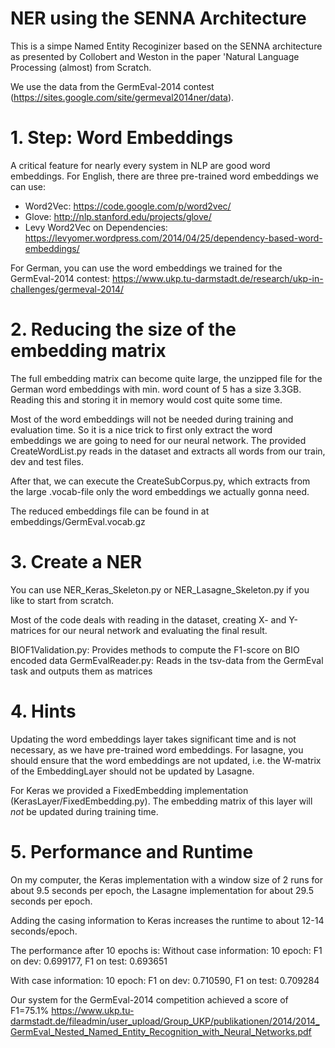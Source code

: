 # NER using the SENNA Architecture

This is a simpe Named Entity Recoginizer based on the SENNA architecture as presented by Collobert and Weston in the paper 'Natural Language Processing (almost) from Scratch.

We use the data from the GermEval-2014 contest (https://sites.google.com/site/germeval2014ner/data). 

# 1. Step: Word Embeddings
A critical feature for nearly every system in NLP are good word embeddings. For English, there are three pre-trained word embeddings we can use:
- Word2Vec: https://code.google.com/p/word2vec/
- Glove: http://nlp.stanford.edu/projects/glove/
- Levy Word2Vec on Dependencies: https://levyomer.wordpress.com/2014/04/25/dependency-based-word-embeddings/

For German, you can use the word embeddings we trained for the GermEval-2014 contest:
https://www.ukp.tu-darmstadt.de/research/ukp-in-challenges/germeval-2014/

# 2. Reducing the size of the embedding matrix
The full embedding matrix can become quite large, the unzipped file for the German word embeddings with min. word count of 5 has a size 3.3GB. Reading this and storing it in memory would cost quite some time.

Most of the word embeddings will not be needed during training and evaluation time. So it is a nice trick to first only extract the word embeddings we are going to need for our neural network.  The provided CreateWordList.py reads in the dataset and extracts all words from our train, dev and test files.

After that, we can execute the CreateSubCorpus.py, which extracts from the large .vocab-file only the word embeddings we actually gonna need.

The reduced embeddings file can be found in at embeddings/GermEval.vocab.gz

# 3. Create a NER
You can use NER_Keras_Skeleton.py or NER_Lasagne_Skeleton.py if you like to start from scratch.

Most of the code deals with reading in the dataset, creating X- and Y-matrices for our neural network and evaluating the final result.

BIOF1Validation.py: Provides methods to compute the F1-score on BIO encoded data
GermEvalReader.py: Reads in the tsv-data from the GermEval task and outputs them as matrices

# 4. Hints
Updating the word embeddings layer takes significant time and is not necessary, as we have pre-trained word embeddings. For lasagne, you should ensure that the word embeddings are not updated, i.e. the W-matrix of the EmbeddingLayer should not be updated by Lasagne.

For Keras we provided a FixedEmbedding implementation (KerasLayer/FixedEmbedding.py). The embedding matrix of this layer will *not* be updated during training time.

# 5. Performance and Runtime
On my computer, the Keras implementation with a window size of 2 runs for about 9.5 seconds per epoch, the Lasagne implementation for about 29.5 seconds per epoch.

Adding the casing information to Keras increases the runtime to about 12-14 seconds/epoch.

The performance after 10 epochs is:
Without case information:
10 epoch: F1 on dev: 0.699177, F1 on test: 0.693651 

With case information:
10 epoch: F1 on dev: 0.710590, F1 on test: 0.709284


Our system for the GermEval-2014 competition achieved a score of F1=75.1%
https://www.ukp.tu-darmstadt.de/fileadmin/user_upload/Group_UKP/publikationen/2014/2014_GermEval_Nested_Named_Entity_Recognition_with_Neural_Networks.pdf

  
